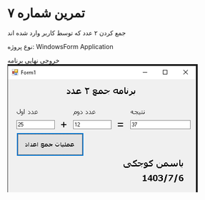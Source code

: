 ﻿# تمرین شماره ۷

جمع کردن ۲ عدد که توسط کاربر وارد شده اند

نوع پروژه: WindowsForm Application


خروجی نهایی برنامه
![خروجی نهایی برنامه](https://github.com/yasamankouchaki/Exercises/blob/main/src/Exercise_7/Screenshot%202024-09-27%20061259.png?raw=true)